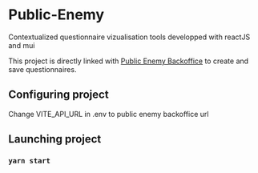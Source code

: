 # Public-Enemy

Contextualized questionnaire vizualisation tools developped with reactJS and mui

This project is directly linked with [Public Enemy Backoffice](https://github.com/InseeFr/Public-Enemy-Back-Office/) to create and save questionnaires.

## Configuring project

Change VITE_API_URL in .env to public enemy backoffice url

## Launching project

### `yarn start`
